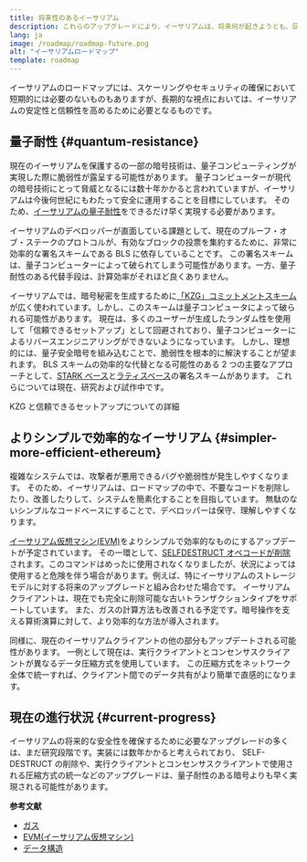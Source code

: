 ```yaml
---
title: 将来性のあるイーサリアム
description: これらのアップグレードにより、イーサリアムは、将来何が起きようとも、回復力のある分散型のベースレイヤーとして確立されます。
lang: ja
image: /roadmap/roadmap-future.png
alt: "イーサリアムロードマップ"
template: roadmap
---
```


イーサリアムのロードマップには、スケーリングやセキュリティの確保において短期的には必要のないものもありますが、長期的な視点においては、イーサリアムの安定性と信頼性を高めるために必要となるものです。

## 量子耐性 \{#quantum-resistance}

現在のイーサリアムを保護するの一部の暗号技術は、量子コンピューティングが実現した際に脆弱性が露呈する可能性があります。 量子コンピューターが現代の暗号技術にとって脅威となるには数十年かかると言われていますが、イーサリアムは今後何世紀にもわたって安全に運用することを目標にしています。 そのため、[イーサリアムの量子耐性](https://consensys.net/blog/developers/how-will-quantum-supremacy-affect-blockchain/)をできるだけ早く実現する必要があります。

イーサリアムのデベロッパーが直面している課題として、現在のプルーフ・オブ・ステークのプロトコルが、有効なブロックの投票を集約するために、非常に効率的な署名スキームである BLS に依存していることです。 この署名スキームは、量子コンピューターによって破られてしまう可能性があります。一方、量子耐性のある代替手段は、計算効率がそれほど良くありません。

イーサリアムでは、暗号秘密を生成するために[「KZG」コミットメントスキーム](/roadmap/danksharding/#what-is-kzg)が広く使われています。しかし、このスキームは量子コンピュータによって破られる可能性があります。 現在は、多くのユーザーが生成したランダム性を使用して「信頼できるセットアップ」として回避されており、量子コンピューターによるリバースエンジニアリングができないようになっています。 しかし、理想的には、量子安全暗号を組み込むことで、脆弱性を根本的に解決することが望まれます。 BLS スキームの効率的な代替となる可能性のある 2 つの主要なアプローチとして、[STARK ベース](https://hackmd.io/@vbuterin/stark_aggregation)と[ラティスベース](https://medium.com/asecuritysite-when-bob-met-alice/so-what-is-lattice-encryption-326ac66e3175)の署名スキームがあります。 これらについては現在、研究および試作中です。

<ButtonLink variant="outline-color" to="/roadmap/danksharding#what-is-kzg"> KZG と信頼できるセットアップについての詳細</ButtonLink>

## よりシンプルで効率的なイーサリアム \{#simpler-more-efficient-ethereum}

複雑なシステムでは、攻撃者が悪用できるバグや脆弱性が発生しやすくなります。 そのため、イーサリアムは、ロードマップの中で、不要なコードを削除したり、改善したりして、システムを簡素化することを目指しています。 無駄のないシンプルなコードベースにすることで、デベロッパーは保守、理解しやすくなります。

[イーサリアム仮想マシン(EVM)](/developers/docs/evm)をよりシンプルで効率的なものにするアップデートが予定されています。 その一環として、[SELFDESTRUCT オペコードが削除](https://hackmd.io/@vbuterin/selfdestruct)されます。このコマンドはめったに使用されなくなりましたが、状況によっては使用すると危険を伴う場合があります。例えば、特にイーサリアムのストレージモデルに対する将来のアップグレードと組み合わせた場合です。 イーサリアムクライアントは、現在でも完全に削除可能な古いトランザクションタイプをサポートしています。 また、ガスの計算方法も改善される予定です。暗号操作を支える算術演算に対して、より効率的な方法が導入されます。

同様に、現在のイーサリアムクライアントの他の部分もアップデートされる可能性があります。 一例として現在は、実行クライアントとコンセンサスクライアントが異なるデータ圧縮方式を使用しています。 この圧縮方式をネットワーク全体で統一すれば、クライアント間でのデータ共有がより簡単で直感的になります。

## 現在の進行状況 \{#current-progress}

イーサリアムの将来的な安全性を確保するために必要なアップグレードの多くは、まだ研究段階です。実装には数年かかると考えられており、 SELF-DESTRUCT の削除や、実行クライアントとコンセンサスクライアントで使用される圧縮方式の統一などのアップグレードは、量子耐性のある暗号よりも早く実現される可能性があります。

**参考文献**

- [ガス](/developers/docs/gas)
- [EVM(イーサリアム仮想マシン)](/developers/docs/evm)
- [データ構造](/developers/docs/data-structures-and-encoding)
